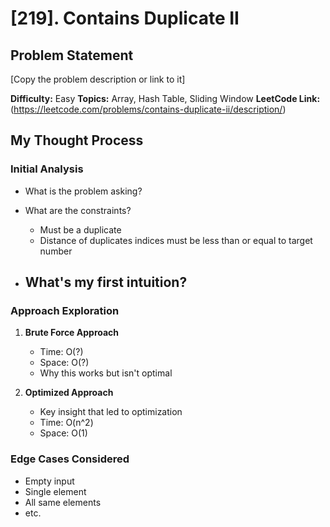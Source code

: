 # [219]. Contains Duplicate II

## Problem Statement

[Copy the problem description or link to it]

**Difficulty:** Easy
**Topics:** Array, Hash Table, Sliding Window 
**LeetCode Link:** (https://leetcode.com/problems/contains-duplicate-ii/description/)

## My Thought Process

### Initial Analysis

- What is the problem asking?

- What are the constraints?
    - Must be a duplicate 
    - Distance of duplicates indices must be less than or equal to target number
- What's my first intuition?
    -

### Approach Exploration

1. **Brute Force Approach**

   - Time: O(?)
   - Space: O(?)
   - Why this works but isn't optimal

2. **Optimized Approach**
   - Key insight that led to optimization
   - Time: O(n^2)
   - Space: O(1)

### Edge Cases Considered

- Empty input
- Single element
- All same elements
- etc.
